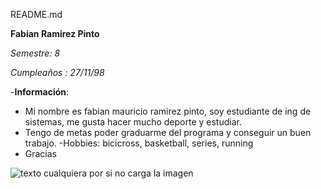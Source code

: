 README.md


**Fabian Ramirez Pinto**

*Semestre: 8*


*Cumpleaños : 27/11/98*

-**Información**:
 - Mi nombre es fabian mauricio ramirez pinto, soy estudiante de ing de sistemas, me gusta hacer mucho deporte y estudiar.
 - Tengo de metas poder graduarme del programa y conseguir un buen trabajo.
 -Hobbies: bicicross, basketball, series, running
 - Gracias
 
 ![texto cualquiera por si no carga la imagen](https://www.google.com/search?q=bicicross&sxsrf=ALeKk0191G8PT5p9AfQcXRxMhkfzupF8rg:1597467464010&source=lnms&tbm=isch&sa=X&ved=2ahUKEwjD4e2FtpzrAhXxmuAKHXs2AJkQ_AUoAXoECBUQAw&biw=960&bih=936#imgrc=dfGGD1v-HHO1cM)
 
 

